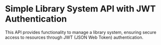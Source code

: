 # Simple Library System API with JWT Authentication

This API provides functionality to manage a library system, ensuring secure access to resources through JWT (JSON Web Token) authentication.
